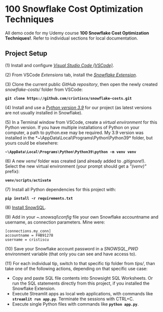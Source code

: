 # 100 Snowflake Cost Optimization Techniques

All demo code for my Udemy course **100 Snowflake Cost Optimization Techniques!**. Refer to individual sections for local documentation.

## Project Setup

(1) Install and configure [*Visual Studio Code (VSCode)*](https://code.visualstudio.com/).  

(2) From VSCode *Extensions* tab, install the [*Snowflake Extension*](https://docs.snowflake.com/en/user-guide/vscode-ext).  

(3) Clone the current public *GitHub repository*, then open the newly created *snowflake-costs/* folder from VSCode:  

**`git clone https://github.com/cristiscu/snowflake-costs.git`**

(4) Install and use a [*Python version 3.9*](https://www.python.org/downloads/release/python-390/) for our project (as latest versions are not usually installed in Snowflake).  

(5) In a Terminal window from VSCode, create a *virtual environment* for this Python version. If you have multiple installations of Python on your computer, a path to python.exe may be required. My 3.9 version was installed in the *~\AppData\Local\Programs\Python\Python39\* folder, but yours could be elsewhere:  

**`~\AppData\Local\Programs\Python\Python39\python -m venv venv`**  

(6) A new *venv/* folder was created (and already added to *.gitignore*!). Select the new virtual environment (your prompt should get a *"(venv)"* prefix):  

**`venv/scripts/activate`**  

(7) Install all Python dependencies for this project with:  

**`pip install -r requirements.txt`**

(8) [Install SnowSQL](https://docs.snowflake.com/en/user-guide/snowsql-install-config).  

(9) Add in your *~\.snowsql\config* file your own Snowflake accountname and username, as connection parameters. Mine were:  
```
[connections.my_conn]
accountname = FHB91278
username = cristiscu
```

(10) Save your Snowflake account password in a *SNOWSQL_PWD* environment variable (that only you can see and have access to).  

(11) For each individual tip, switch to that specific tip folder from *tips/*, than take one of the following actions, depending on that specific use case:

* Copy and paste SQL file contents into Snowsight SQL Worksheets. Or run the SQL statements directly from this project, if you installed the Snowflake Extension.
* Execute Streamlit apps as local web applications, with commands like **`streamlit run app.py`**. Terminate the sessions with CTRL+C.
* Execute single Python files with commands like **`python app.py`**.